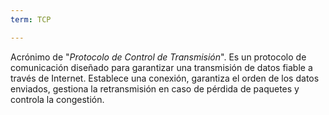 ```yaml
---
term: TCP

---
```

Acrónimo de "*Protocolo de Control de Transmisión*". Es un protocolo de comunicación diseñado para garantizar una transmisión de datos fiable a través de Internet. Establece una conexión, garantiza el orden de los datos enviados, gestiona la retransmisión en caso de pérdida de paquetes y controla la congestión.